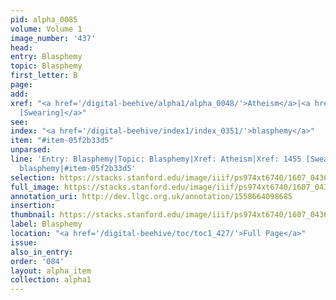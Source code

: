 ```yaml
---
pid: alpha_0085
volume: Volume 1
image_number: '437'
head:
entry: Blasphemy
topic: Blasphemy
first_letter: B
page:
add:
xref: "<a href='/digital-beehive/alpha1/alpha_0048/'>Atheism</a>|<a href='/digital-beehive/num6/num_2132/'>1455
  [Swearing]</a>"
see:
index: "<a href='/digital-beehive/index1/index_0351/'>blasphemy</a>"
item: "#item-05f2b33d5"
unparsed:
line: 'Entry: Blasphemy|Topic: Blasphemy|Xref: Atheism|Xref: 1455 [Swearing]|Index:
  blasphemy|#item-05f2b33d5'
selection: https://stacks.stanford.edu/image/iiif/ps974xt6740/1607_0436/299,612,3093,576/full/0/default.jpg
full_image: https://stacks.stanford.edu/image/iiif/ps974xt6740/1607_0436/full/full/0/default.jpg
annotation_uri: http://dev.llgc.org.uk/annotation/1558664098685
insertion:
thumbnail: https://stacks.stanford.edu/image/iiif/ps974xt6740/1607_0436/299,612,600,180/250,/0/default.jpg
label: Blasphemy
location: "<a href='/digital-beehive/toc/toc1_427/'>Full Page</a>"
issue:
also_in_entry:
order: '084'
layout: alpha_item
collection: alpha1
---
```

